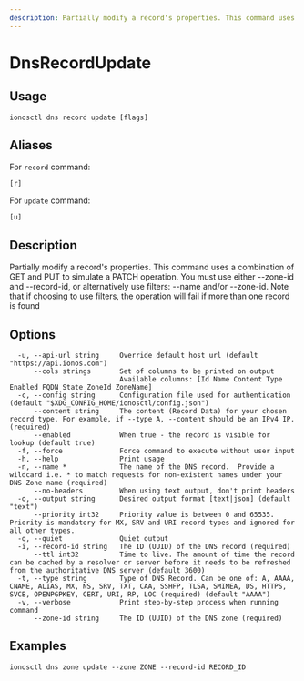 ```yaml
---
description: Partially modify a record's properties. This command uses a combination of GET and PUT to simulate a PATCH operation
---
```


# DnsRecordUpdate

## Usage

```text
ionosctl dns record update [flags]
```

## Aliases

For `record` command:

```text
[r]
```

For `update` command:

```text
[u]
```

## Description

Partially modify a record's properties. This command uses a combination of GET and PUT to simulate a PATCH operation.
You must use either --zone-id and --record-id, or alternatively use filters: --name and/or --zone-id. Note that if choosing to use filters, the operation will fail if more than one record is found

## Options

```text
  -u, --api-url string     Override default host url (default "https://api.ionos.com")
      --cols strings       Set of columns to be printed on output 
                           Available columns: [Id Name Content Type Enabled FQDN State ZoneId ZoneName]
  -c, --config string      Configuration file used for authentication (default "$XDG_CONFIG_HOME/ionosctl/config.json")
      --content string     The content (Record Data) for your chosen record type. For example, if --type A, --content should be an IPv4 IP. (required)
      --enabled            When true - the record is visible for lookup (default true)
  -f, --force              Force command to execute without user input
  -h, --help               Print usage
  -n, --name *             The name of the DNS record.  Provide a wildcard i.e. * to match requests for non-existent names under your DNS Zone name (required)
      --no-headers         When using text output, don't print headers
  -o, --output string      Desired output format [text|json] (default "text")
      --priority int32     Priority value is between 0 and 65535. Priority is mandatory for MX, SRV and URI record types and ignored for all other types.
  -q, --quiet              Quiet output
  -i, --record-id string   The ID (UUID) of the DNS record (required)
      --ttl int32          Time to live. The amount of time the record can be cached by a resolver or server before it needs to be refreshed from the authoritative DNS server (default 3600)
  -t, --type string        Type of DNS Record. Can be one of: A, AAAA, CNAME, ALIAS, MX, NS, SRV, TXT, CAA, SSHFP, TLSA, SMIMEA, DS, HTTPS, SVCB, OPENPGPKEY, CERT, URI, RP, LOC (required) (default "AAAA")
  -v, --verbose            Print step-by-step process when running command
      --zone-id string     The ID (UUID) of the DNS zone (required)
```

## Examples

```text
ionosctl dns zone update --zone ZONE --record-id RECORD_ID
```

